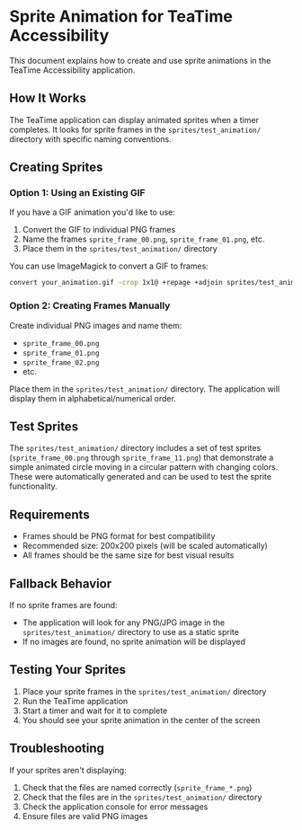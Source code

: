 # Sprite Animation for TeaTime Accessibility

This document explains how to create and use sprite animations in the TeaTime Accessibility application.

## How It Works

The TeaTime application can display animated sprites when a timer completes. It looks for sprite frames in the `sprites/test_animation/` directory with specific naming conventions.

## Creating Sprites

### Option 1: Using an Existing GIF

If you have a GIF animation you'd like to use:

1. Convert the GIF to individual PNG frames
2. Name the frames `sprite_frame_00.png`, `sprite_frame_01.png`, etc.
3. Place them in the `sprites/test_animation/` directory

You can use ImageMagick to convert a GIF to frames:
```bash
convert your_animation.gif -crop 1x1@ +repage +adjoin sprites/test_animation/sprite_frame_%02d.png
```

### Option 2: Creating Frames Manually

Create individual PNG images and name them:
- `sprite_frame_00.png`
- `sprite_frame_01.png`
- `sprite_frame_02.png`
- etc.

Place them in the `sprites/test_animation/` directory. The application will display them in alphabetical/numerical order.

## Test Sprites

The `sprites/test_animation/` directory includes a set of test sprites (`sprite_frame_00.png` through `sprite_frame_11.png`) that demonstrate a simple animated circle moving in a circular pattern with changing colors. These were automatically generated and can be used to test the sprite functionality.

## Requirements

- Frames should be PNG format for best compatibility
- Recommended size: 200x200 pixels (will be scaled automatically)
- All frames should be the same size for best visual results

## Fallback Behavior

If no sprite frames are found:
- The application will look for any PNG/JPG image in the `sprites/test_animation/` directory to use as a static sprite
- If no images are found, no sprite animation will be displayed

## Testing Your Sprites

1. Place your sprite frames in the `sprites/test_animation/` directory
2. Run the TeaTime application
3. Start a timer and wait for it to complete
4. You should see your sprite animation in the center of the screen

## Troubleshooting

If your sprites aren't displaying:

1. Check that the files are named correctly (`sprite_frame_*.png`)
2. Check that the files are in the `sprites/test_animation/` directory
3. Check the application console for error messages
4. Ensure files are valid PNG images